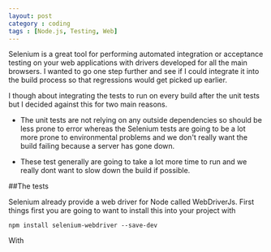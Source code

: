 ```yaml
---
layout: post
category : coding
tags : [Node.js, Testing, Web]
---
```


Selenium is a great tool for performing automated integration or acceptance testing on your web applications with drivers developed for all the main browsers. I wanted to go one step further and see if I could integrate it into the build process so that regressions would get picked up earlier.

I though about integrating the tests to run on every build after the unit tests but I decided against this for two main reasons. 

- The unit tests are not relying on any outside dependencies so should be less prone to error whereas the Selenium tests are going to be a lot more prone to environmental problems and we don't really want the build failing because a server has gone down.

- These test generally are going to take a lot more time to run and we really dont want to slow down the build if possible.

##The tests

Selenium already provide a web driver for Node called WebDriverJs. First things first you are going to want to install this into your project with

	npm install selenium-webdriver --save-dev

With 